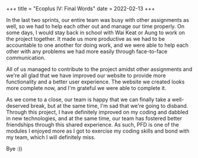+++
title = "Ecoplus IV: Final Words"
date = 2022-02-13
+++

In the last two sprints, our entire team was busy with other assignments as well, so we had to help each other out and manage our time properly.
On some days, I would stay back in school with Wai Keat or Aung to work on the project together.
It made us more productive as we had to be accountable to one another for doing work, and we were able to help each other with any problems we had more easily through face-to-face communication.

All of us managed to contribute to the project amidst other assignments and we're all glad that we have improved our website to provide more functionality and a better user experience.
The website we created looks more complete now, and I'm grateful we were able to complete it.

As we come to a close, our team is happy that we can finally take a well-deserved break, but at the same time, I'm sad that we're going to disband.
Through this project, I have definitely improved on my coding and dabbled in new technologies, and at the same time, our team has fostered better friendships through this shared experience.
As such, PFD is one of the modules I enjoyed more as I got to exercise my coding skills and bond with my team, which I will definitely miss.

Bye :))
